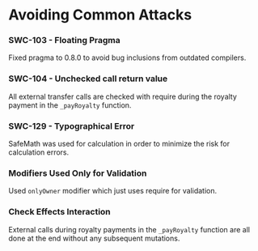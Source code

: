 # Avoiding Common Attacks

### SWC-103 - Floating Pragma
Fixed pragma to 0.8.0 to avoid bug inclusions from outdated compilers.

### SWC-104 - Unchecked call return value
All external transfer calls are checked with require during the royalty payment in the `_payRoyalty` function.

### SWC-129 - Typographical Error
SafeMath was used for calculation in order to minimize the risk for calculation errors.

### Modifiers Used Only for Validation
Used `onlyOwner` modifier which just uses require for validation.

### Check Effects Interaction
External calls during royalty payments in the `_payRoyalty` function are all done at the end without any subsequent mutations.
